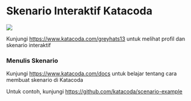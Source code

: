 # Skenario Interaktif Katacoda

[![](http://shields.katacoda.com/katacoda/greyhats13/count.svg)](https://www.katacoda.com/greyhats13 "Dapatkan profil anda di Katacoda.com")

Kunjungi https://www.katacoda.com/greyhats13 untuk melihat profil dan skenario interaktif
### Menulis Skenario
Kunjungi https://www.katacoda.com/docs untuk belajar tentang cara membuat skenario di Katacoda

Untuk contoh, kunjungi https://github.com/katacoda/scenario-example
